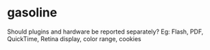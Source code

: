 # gasoline

Should plugins and hardware be reported separately? Eg: Flash, PDF, QuickTime,
Retina display, color range, cookies
